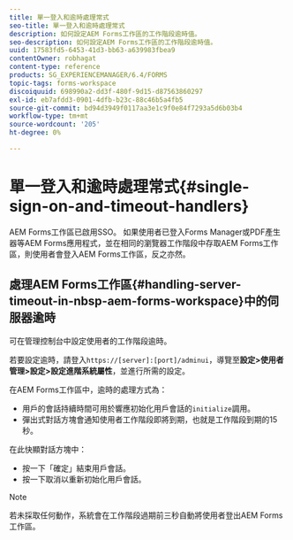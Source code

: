```yaml
---
title: 單一登入和逾時處理常式
seo-title: 單一登入和逾時處理常式
description: 如何設定AEM Forms工作區的工作階段逾時值。
seo-description: 如何設定AEM Forms工作區的工作階段逾時值。
uuid: 17583fd5-6453-41d3-bb63-a639983fbea9
contentOwner: robhagat
content-type: reference
products: SG_EXPERIENCEMANAGER/6.4/FORMS
topic-tags: forms-workspace
discoiquuid: 698990a2-dd3f-480f-9d15-d87563860297
exl-id: eb7afdd3-0901-4dfb-b23c-88c46b5a4fb5
source-git-commit: bd94d3949f0117aa3e1c9f0e84f7293a5d6b03b4
workflow-type: tm+mt
source-wordcount: '205'
ht-degree: 0%

---
```


# 單一登入和逾時處理常式{#single-sign-on-and-timeout-handlers}

AEM Forms工作區已啟用SSO。 如果使用者已登入Forms Manager或PDF產生器等AEM Forms應用程式，並在相同的瀏覽器工作階段中存取AEM Forms工作區，則使用者會登入AEM Forms工作區，反之亦然。

## 處理AEM Forms工作區{#handling-server-timeout-in-nbsp-aem-forms-workspace}中的伺服器逾時

可在管理控制台中設定使用者的工作階段逾時。

若要設定逾時，請登入`https://[server]:[port]/adminui`，導覽至&#x200B;**設定>使用者管理>設定>設定進階系統屬性**，並進行所需的設定。

在AEM Forms工作區中，逾時的處理方式為：

* 用戶的會話持續時間可用於響應初始化用戶會話的`initialize`調用。
* 彈出式對話方塊會通知使用者工作階段即將到期，也就是工作階段到期的15秒。

在此快顯對話方塊中：

* 按一下「確定」結束用戶會話。
* 按一下取消以重新初始化用戶會話。

>[!NOTE]
>
>若未採取任何動作，系統會在工作階段過期前三秒自動將使用者登出AEM Forms工作區。

